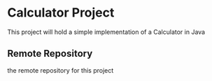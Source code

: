 # Calculator Project
This project will hold a simple implementation of a Calculator in Java
## Remote Repository
 the remote repository for this project
